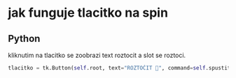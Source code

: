# jak funguje tlacitko na spin



## Python 
kliknutim na tlacitko se zoobrazi text roztocit a slot se roztoci.
```python
tlacitko = tk.Button(self.root, text="ROZTOČIT 🎲", command=self.spustit,                              font=("Arial", 16), bg="gold")         tlacitko.pack(pady=20)

